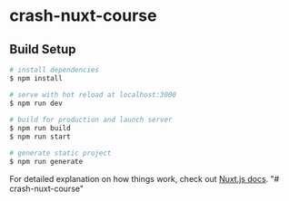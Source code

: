 # crash-nuxt-course

## Build Setup

```bash
# install dependencies
$ npm install

# serve with hot reload at localhost:3000
$ npm run dev
 
# build for production and launch server
$ npm run build
$ npm run start

# generate static project
$ npm run generate
```

For detailed explanation on how things work, check out [Nuxt.js docs](https://nuxtjs.org).
"# crash-nuxt-course" 
